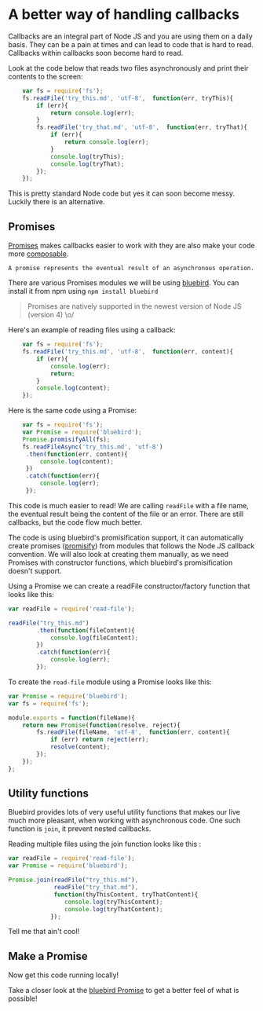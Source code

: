 # A better way of handling callbacks

Callbacks are an integral part of Node JS and you are using them on a daily basis. They can be a pain at times and can lead to code that is hard to read. Callbacks within callbacks soon become hard to read.

Look at the code below that reads two files asynchronously and print their contents to the screen:

```javascript
    var fs = require('fs');
    fs.readFile('try_this.md', 'utf-8',  function(err, tryThis){
        if (err){
            return console.log(err);
        }
        fs.readFile('try_that.md', 'utf-8',  function(err, tryThat){
            if (err){
                return console.log(err);
            }
            console.log(tryThis);
            console.log(tryThat);
        });
    });
```

This is pretty standard Node code but yes it can soon become messy. Luckily there is an alternative.

## Promises

[Promises](https://www.promisejs.org/) makes callbacks easier to work with they are also make your code more [composable](http://stackoverflow.com/questions/2887013/what-does-composability-mean-in-context-of-functional-programming/2887024#2887024).

`A promise represents the eventual result of an asynchronous operation.`

There are various Promises modules we will be using [bluebird](https://github.com/petkaantonov/bluebird). You can install it from npm using `npm install bluebird`

> Promises are natively supported in the newest version of Node JS (version 4) \o/

Here's an example of reading files using a callback:

```javascript
    var fs = require('fs');
    fs.readFile('try_this.md', 'utf-8',  function(err, content){
        if (err){
            console.log(err);
            return;
        }
        console.log(content);
    });
```

Here is the same code using a Promise:

```javascript
    var fs = require('fs');
    var Promise = require('bluebird');
    Promise.promisifyAll(fs);
    fs.readFileAsync('try_this.md', 'utf-8')
     .then(function(err, content){
         console.log(content);
     })
     .catch(function(err){
         console.log(err);
     });
```

This code is much easier to read! We are calling `readFile` with a file name, the eventual result being the content of the file or an error. There are still callbacks, but the code flow much better.

The code is using bluebird's promisification support, it can automatically create promises ([promisify](https://github.com/petkaantonov/bluebird/blob/master/API.md#promisification)) from modules that follows the Node JS callback convention. We will also look at creating them manually, as we need Promises with constructor functions, which bluebird's promisification doesn't support.

Using a Promise we can create a readFile constructor/factory function that looks like this:

```javascript
var readFile = require('read-file');

readFile("try_this.md")
        .then(function(fileContent){
            console.log(fileContent);
        })
        .catch(function(err){
            console.log(err);
        });
```

To create the `read-file` module using a Promise looks like this:

```javascript
var Promise = require('bluebird');
var fs = require('fs');

module.exports = function(fileName){
    return new Promise(function(resolve, reject){
        fs.readFile(fileName, 'utf-8',  function(err, content){
            if (err) return reject(err);
            resolve(content);
        });
    });
};
```

## Utility functions

Bluebird provides lots of very useful utility functions that makes our live much more pleasant, when working with asynchronous code. One such function is  `join`, it prevent nested callbacks.

Reading multiple files using the join function looks like this :

```javascript
var readFile = require('read-file');
var Promise = require('bluebird');

Promise.join(readFile("try_this.md"),
             readFile("try_that.md"),
             function(thyThisContent, tryThatContent){
                console.log(tryThisContent);
                console.log(tryThatContent);
            });
```
Tell me that ain't cool!

## Make a Promise

Now get this code running locally!

Take a closer look at the [bluebird Promise](https://github.com/petkaantonov/bluebird) to get a better feel of what is possible!
